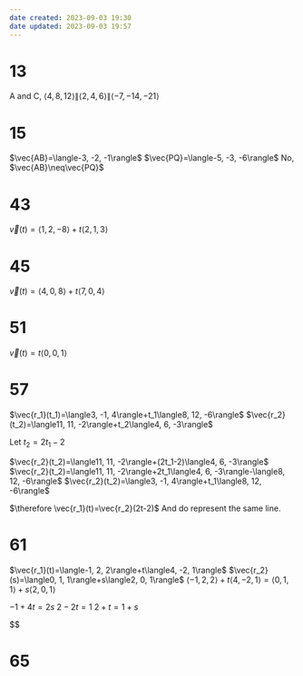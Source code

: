 ```yaml
---
date created: 2023-09-03 19:30
date updated: 2023-09-03 19:57
---
```


# 13

A and C, $\langle4, 8, 12\rangle\|\langle2, 4, 6\rangle\|\langle-7, -14, -21\rangle$

# 15

$\vec{AB}=\langle-3, -2, -1\rangle$
$\vec{PQ}=\langle-5, -3, -6\rangle$
No, $\vec{AB}\neq\vec{PQ}$

# 43

$\vec{v}(t)=\langle1, 2, -8\rangle+t\langle2, 1, 3\rangle$

# 45

$\vec{v}(t)=\langle4, 0, 8\rangle+t\langle7, 0, 4\rangle$

# 51

$\vec{v}(t)=t\langle0, 0, 1\rangle$

# 57

$\vec{r_1}(t_1)=\langle3, -1, 4\rangle+t_1\langle8, 12, -6\rangle$
$\vec{r_2}(t_2)=\langle11, 11, -2\rangle+t_2\langle4, 6, -3\rangle$

Let $t_2=2t_1-2$

$\vec{r_2}(t_2)=\langle11, 11, -2\rangle+(2t_1-2)\langle4, 6, -3\rangle$
$\vec{r_2}(t_2)=\langle11, 11, -2\rangle+2t_1\langle4, 6, -3\rangle-\langle8, 12, -6\rangle$
$\vec{r_2}(t_2)=\langle3, -1, 4\rangle+t_1\langle8, 12, -6\rangle$

$\therefore \vec{r_1}(t)=\vec{r_2}(2t-2)$
And do represent the same line.
# 61

$\vec{r_1}(t)=\langle-1, 2, 2\rangle+t\langle4, -2, 1\rangle$
$\vec{r_2}(s)=\langle0, 1, 1\rangle+s\langle2, 0, 1\rangle$
$\langle-1, 2, 2\rangle+t\langle4, -2, 1\rangle=\langle0, 1, 1\rangle+s\langle2, 0, 1\rangle$

$-1+4t=2s$
$2-2t=1$
$2+t=1+s$

$$

# 65
